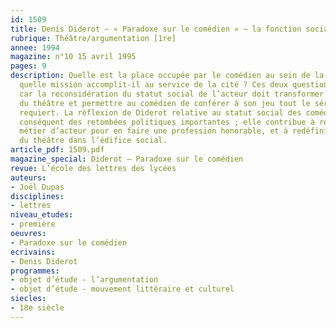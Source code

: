 ```yaml
---
id: 1509
title: Denis Diderot – « Paradoxe sur le comédien » – la fonction sociale du comédien 
rubrique: Théâtre/argumentation [1re]
annee: 1994
magazine: n°10 15 avril 1995
pages: 9
description: Quelle est la place occupée par le comédien au sein de la société, et
  quelle mission accomplit-il au service de la cité ? Ces deux questions sont liées,
  car la reconsidération du statut social de l’acteur doit transformer la vocation
  du théâtre et permettre au comédien de conférer à son jeu tout le sérieux qu’il
  requiert. La réflexion de Diderot relative au statut social des comédiens a par
  conséquent des retombées politiques importantes ; elle contribue à réhabiliter le
  métier d’acteur pour en faire une profession honorable, et à redéfinir la place
  du théâtre dans l’édifice social.  
article_pdf: 1509.pdf
magazine_special: Diderot – Paradoxe sur le comédien
revue: L’école des lettres des lycées
auteurs:
- Joël Dupas
disciplines:
- lettres
niveau_etudes:
- première
oeuvres:
- Paradoxe sur le comédien
ecrivains:
- Denis Diderot
programmes:
- objet d’étude - l’argumentation
- objet d’étude - mouvement littéraire et culturel
siecles:
- 18e siècle
---
```

